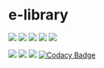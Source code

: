 # e-library



![](https://img.shields.io/github/languages/count/kuldeep3/e-Library)
![](https://img.shields.io/github/languages/code-size/kuldeep3/e-Library)
![](https://img.shields.io/github/repo-size/kuldeep3/e-Library)
![](https://img.shields.io/github/issues/kuldeep3/e-Library)
![](https://img.shields.io/github/issues-pr/kuldeep3/e-Library)

![](https://img.shields.io/github/last-commit/kuldeep3/e-Library)
![](https://img.shields.io/github/contributors/kuldeep3/e-Library)
![](https://img.shields.io/maintenance/yes/2020)
[![Codacy Badge](https://api.codacy.com/project/badge/Grade/0b9810ac36c34c62971f2b0c996880c2)](https://www.codacy.com/manual/kuldeep3/e-library?utm_source=github.com&amp;utm_medium=referral&amp;utm_content=kuldeep3/e-library&amp;utm_campaign=Badge_Grade)


